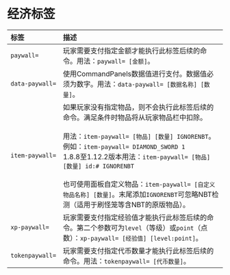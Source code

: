 # 经济标签

| 标签              | 描述                                                                                                                                                                                                                                                                                               |
|:----------------|:-------------------------------------------------------------------------------------------------------------------------------------------------------------------------------------------------------------------------------------------------------------------------------------------------|
| `paywall=`      | 玩家需要支付指定金额才能执行此标签后续的命令。用法：`paywall= [金额]`。                                                                                                                                                                                                                                                       |
| `data-paywall=` | 使用CommandPanels数据值进行支付。数据值必须为数字。用法：`data-paywall= [数据名称] [数量]`。                                                                                                                                                                                                                                  |
| `item-paywall=` | 如果玩家没有指定物品，则不会执行此标签后续的命令。满足条件时物品将从玩家物品栏中扣除。<br /><br />用法：`item-paywall= [物品] [数量] IGNORENBT`。例如：`item-paywall= DIAMOND_SWORD 1`<br />1.8.8至1.12.2版本用法：`item-paywall= [物品] [数量] id:# IGNORENBT`<br /><br />也可使用面板自定义物品：`item-paywall= [自定义物品名称] [数量]`。末尾添加`IGNORENBT`可忽略NBT检测（适用于刷怪笼等含NBT的原版物品）。 |
| `xp-paywall=`   | 玩家需要支付指定经验值才能执行此标签后续的命令。第二个参数可为`level`（等级）或`point`（点数）：`xp-paywall= [经验值] [level:point]`。                                                                                                                                                                                                        |
| `tokenpaywall=` | 玩家需要支付指定代币数量才能执行此标签后续的命令。用法：`tokenpaywall= [代币数量]`。                                                                                                                                                                                                                                              |